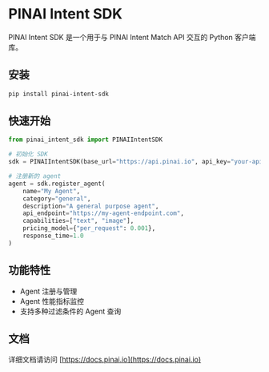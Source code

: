 # PINAI Intent SDK

PINAI Intent SDK 是一个用于与 PINAI Intent Match API 交互的 Python 客户端库。

## 安装

```bash
pip install pinai-intent-sdk
```

## 快速开始

```python
from pinai_intent_sdk import PINAIIntentSDK

# 初始化 SDK
sdk = PINAIIntentSDK(base_url="https://api.pinai.io", api_key="your-api-key")

# 注册新的 agent
agent = sdk.register_agent(
    name="My Agent",
    category="general",
    description="A general purpose agent",
    api_endpoint="https://my-agent-endpoint.com",
    capabilities=["text", "image"],
    pricing_model={"per_request": 0.001},
    response_time=1.0
)
```

## 功能特性

- Agent 注册与管理
- Agent 性能指标监控
- 支持多种过滤条件的 Agent 查询

## 文档

详细文档请访问 [https://docs.pinai.io](https://docs.pinai.io)
```
